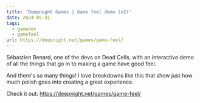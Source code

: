 ```yaml
---
title: 'Deepnight Games | Game feel demo (v2)'
date: 2024-05-31
tags:
  - gamedev
  - gamefeel
url: https://deepnight.net/games/game-feel/
---
```


Sébastien Benard, one of the devs on Dead Cells, with an interactive demo of all the things that go in to making a game have good feel.

And there's so many things! I love breakdowns like this that show just how much polish goes into creating a great experience.

Check it out: https://deepnight.net/games/game-feel/

